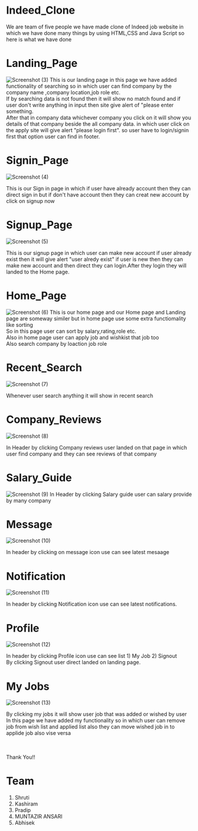 # Indeed_Clone
We are team of five people we have made clone of Indeed job website in which we have done many things by using HTML,CSS and Java Script so here is what we have done
# Landing_Page


![Screenshot (3)](https://user-images.githubusercontent.com/107412119/183297678-325efacc-68ad-49c5-bcdf-06463bc025de.png)
This is our landing page in this page we have added functionality of searching so in which user can find company by the company name ,company location,job role etc.<br/>
If by searching data is not found then it will show no match found and if user don't write anything in input then site give alert of "please enter something. <br/>
After that in company data whichever company you click on it will show you details of that company beside the all company data. in which user click on the apply site will give alert "please login first".
so user have to login/signin first that option user can find in footer.

# Signin_Page

![Screenshot (4)](https://user-images.githubusercontent.com/107412119/183298360-a57e442f-408a-43de-acb8-d1f12ba85546.png)

This is our Sign in  page in which if user have already account then they can direct sign in but if don't have account then they can creat new account by click on signup now<br/>
# Signup_Page
![Screenshot (5)](https://user-images.githubusercontent.com/107412119/183299867-0711649f-5847-461b-bd6c-2a1b9ca17ef4.png)

This is our signup page in which user can make new account if user already exist then it will give alert "user alredy exist" if user is new then they can make new account and then direct  they can login.After they login they will landed to the Home page.

# Home_Page

![Screenshot (6)](https://user-images.githubusercontent.com/107412119/183300024-571b46da-cd7a-4897-a2ff-50fddc375e97.png)
This is our home page and our Home page and Landing page are someway similer but in home page use some extra functiomality like sorting <br/>
So in this page user can sort by salary,rating,role etc.<br/>
Also in home page user can apply job and wishkist that job too<br/>
Also search company by loaction job role<br/>

# Recent_Search
![Screenshot (7)](https://user-images.githubusercontent.com/107412119/183300237-370cb703-8f09-418e-8d05-c8460a091d9b.png)

Whenever user search anything it will show in recent search<br/>

# Company_Reviews
![Screenshot (8)](https://user-images.githubusercontent.com/107412119/183300388-d6b1d7d3-b09c-4b45-b59d-a0fd2e9958f1.png)

In Header by clicking Company reviews user landed on that page in which user find company and they can see reviews of that company

# Salary_Guide


![Screenshot (9)](https://user-images.githubusercontent.com/107412119/183300479-8925fb5e-bd20-44e8-99fa-14dccb977f1b.png)
 In Header by clicking Salary guide user can salary provide by many company
 
 
 # Message
 ![Screenshot (10)](https://user-images.githubusercontent.com/107412119/183300583-4f01eee3-a8fd-4594-9c44-b29e6b8e9d01.png)
 
 In header by clicking on message icon use can see latest mesaage
 
 # Notification
 
 ![Screenshot (11)](https://user-images.githubusercontent.com/107412119/183300643-20af2eb5-0bf5-4dae-a7d2-c12c5cd97513.png)

In header by clicking Notification icon use can see latest notifications.

# Profile
![Screenshot (12)](https://user-images.githubusercontent.com/107412119/183300745-3a75030b-e2f4-49f0-beca-bbd85b88eb21.png)


In header by clicking Profile icon use can see list 1) My Job 2) Signout<br/>
By clicking Signout user direct landed on landing page.

# My Jobs
![Screenshot (13)](https://user-images.githubusercontent.com/107412119/183300862-b90d77b4-5d8b-44bd-978e-9476b62ce2df.png)

By clicking my jobs it will show user job that was added or wished by user<br/>
In this page we have added my functionality so in which user can remove job from wish list and applied list also they can move wished job in to applide job also vise versa<br/>
<br/>
<br/>

Thank You!!

# Team
1) Shruti
2) Kashiram
3) Pradip
4) MUNTAZIR ANSARI
5) Abhisek




 
 
 
 
 
 
 
 
 
 
 
 

 

